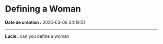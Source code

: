# Defining a Woman

**Date de création :** 2025-03-06 04:18:51

---

**Lucie :**
can you define a woman
